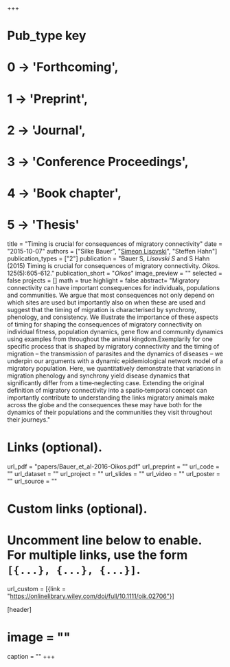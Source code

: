 +++
# Pub_type key
# 0 -> 'Forthcoming',
# 1 -> 'Preprint',
# 2 -> 'Journal',
# 3 -> 'Conference Proceedings',
# 4 -> 'Book chapter',
# 5 -> 'Thesis'
  
title = "Timing is crucial for consequences of migratory connectivity"
date = "2015-10-07"
authors = ["Silke Bauer", "[Simeon Lisovski](https://slisovski.netlify.com/)", "Steffen Hahn"]
publication_types = ["2"]
publication = "Bauer S, *Lisovski S* and S Hahn (2015) Timing is crucial for consequences of migratory connectivity. _Oikos_. 125(5):605-612."
publication_short = "_Oikos_"
image_preview = ""
selected = false
projects = []
math = true
highlight = false
abstract= "Migratory connectivity can have important consequences for individuals, populations and communities. We argue that most consequences not only depend on which sites are used but importantly also on when these are used and suggest that the timing of migration is characterised by synchrony, phenology, and consistency. We illustrate the importance of these aspects of timing for shaping the consequences of migratory connectivity on individual fitness, population dynamics, gene flow and community dynamics using examples from throughout the animal kingdom.Exemplarily for one specific process that is shaped by migratory connectivity and the timing of migration – the transmission of parasites and the dynamics of diseases – we underpin our arguments with a dynamic epidemiological network model of a migratory population. Here, we quantitatively demonstrate that variations in migration phenology and synchrony yield disease dynamics that significantly differ from a time‐neglecting case. Extending the original definition of migratory connectivity into a spatio‐temporal concept can importantly contribute to understanding the links migratory animals make across the globe and the consequences these may have both for the dynamics of their populations and the communities they visit throughout their journeys."
  
# Links (optional).
url_pdf = "papers/Bauer_et_al-2016-Oikos.pdf"
url_preprint = ""
url_code = ""
url_dataset = ""
url_project = ""
url_slides = ""
url_video = ""
url_poster = ""
url_source = ""
  
# Custom links (optional).
#   Uncomment line below to enable. For multiple links, use the form `[{...}, {...}, {...}]`.
url_custom = [{link = "https://onlinelibrary.wiley.com/doi/full/10.1111/oik.02706"}]
  
[header]
# image = ""
caption = ""
+++
